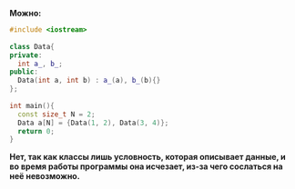 **Можно:**
```c++
#include <iostream>
 
class Data{
private:
  int a_, b_;
public:
  Data(int a, int b) : a_(a), b_(b){}
};
 
int main(){
  const size_t N = 2;
  Data a[N] = {Data(1, 2), Data(3, 4)};
  return 0;
}
```  
**Нет, так как классы лишь условность, которая описывает данные, и во время работы программы она исчезает, из-за чего сослаться на неё  невозможно.**
